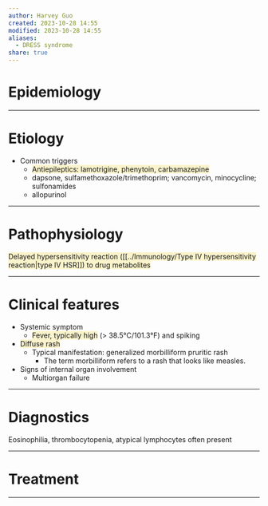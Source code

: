 ```yaml
---
author: Harvey Guo
created: 2023-10-28 14:55
modified: 2023-10-28 14:55
aliases:
  - DRESS syndrome
share: true
---
```


# Epidemiology


---
# Etiology
- Common triggers
	- <span style="background:rgba(240, 200, 0, 0.2)">Antiepileptics: lamotrigine, phenytoin, carbamazepine</span>
	- dapsone, sulfamethoxazole/trimethoprim; vancomycin, minocycline; sulfonamides
	- allopurinol

---
# Pathophysiology
<span style="background:rgba(240, 200, 0, 0.2)">Delayed hypersensitivity reaction ([[../Immunology/Type IV hypersensitivity reaction|type IV HSR]]) to drug metabolites</span>

---
# Clinical features
- Systemic symptom
	- <span style="background:rgba(240, 200, 0, 0.2)">Fever, typically high</span> (> 38.5°C/101.3°F) and spiking
- <span style="background:rgba(240, 200, 0, 0.2)">Diffuse rash</span>
	- Typical manifestation: generalized morbilliform pruritic rash
		- The term morbilliform refers to a rash that looks like measles.
- Signs of internal organ involvement
	- Multiorgan failure

---
# Diagnostics
Eosinophilia, thrombocytopenia, atypical lymphocytes often present

---
# Treatment


---
